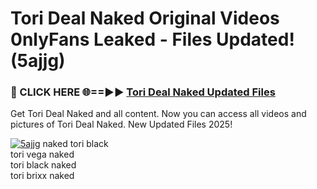 # Tori Deal Naked Original Videos 0nlyFans Leaked - Files Updated! (5ajjg)

<h3>🔴 CLICK HERE 🌐==►► <a href="https://tinyurl.com/up5wt9bj" rel="nofollow">Tori Deal Naked Updated Files</a></h3>

Get Tori Deal Naked and all content. Now you can access all videos and pictures of Tori Deal Naked. New Updated Files 2025!

[![5ajjg](https://i.imgur.com/ABiUzMV.gif)](https://tinyurl.com/up5wt9bj)
naked tori black<br>
tori vega naked<br>
tori black naked<br>
tori brixx naked